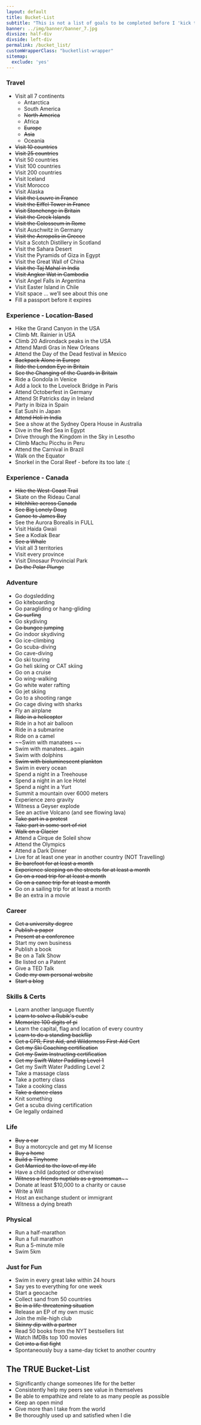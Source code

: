 ```yaml
---
layout: default
title: Bucket-List
subtitle: "This is not a list of goals to be completed before I 'kick the bucket', so much as a collection of things I think would be fun to do or learn in my lifetime. It's a subtle but significant difference - my true bucket list can be found at the bottom"
banner: ../img/banner/banner_7.jpg
divsize: half-div
divside: left-div
permalink: /bucket_list/
customWrapperClass: "bucketlist-wrapper"
sitemap:
  exclude: 'yes'
---
```


### Travel

*   Visit all 7 continents
    *   Antarctica
    *   South America
    *   ~~North America~~
    *   Africa
    *   ~~Europe~~
    *   ~~Asia~~
    *   Oceania
*   ~~Visit 10 countries~~
*   ~~Visit 25 countries~~
*   Visit 50 countries
*   Visit 100 countries
*   Visit 200 countries
*   Visit Iceland
*   Visit Morocco
*   Visit Alaska
*   ~~Visit the Louvre in France~~
*   ~~Visit the Eiffel Tower in France~~
*   ~~Visit Stonehenge in Britain~~
*   ~~Visit the Greek Islands~~
*   ~~Visit the Colosseum in Rome~~
*   Visit Auschwitz in Germany
*   ~~Visit the Acropolis in Greece~~
*   Visit a Scotch Distillery in Scotland
*   Visit the Sahara Desert
*   Visit the Pyramids of Giza in Egypt
*   Visit the Great Wall of China
*   ~~Visit the Taj Mahal in India~~
*   ~~Visit Angkor Wat in Cambodia~~
*   Visit Angel Falls in Argentina
*   Visit Easter Island in Chile
*   Visit space … we’ll see about this one
*   Fill a passport before it expires

### Experience - Location-Based

*   Hike the Grand Canyon in the USA
*   Climb Mt. Rainier in USA
*   Climb 20 Adirondack peaks in the USA
*   Attend Mardi Gras in New Orleans
*   Attend the Day of the Dead festival in Mexico
*   ~~Backpack Alone in Europe~~
*   ~~Ride the London Eye in Britain~~
*   ~~See the Changing of the Guards in Britain~~
*   Ride a Gondola in Venice
*   Add a lock to the Lovelock Bridge in Paris
*   Attend Octoberfest in Germany
*   Attend St Patricks day in Ireland
*   Party in Ibiza in Spain
*   Eat Sushi in Japan
*   ~~Attend Holi in India~~
*   See a show at the Sydney Opera House in Australia
*   Dive in the Red Sea in Egypt
*   Drive through the Kingdom in the Sky in Lesotho
*   Climb Machu Picchu in Peru
*   Attend the Carnival in Brazil
*   Walk on the Equator
*   Snorkel in the Coral Reef - before its too late :(

### Experience - Canada

*   ~~Hike the West-Coast Trail~~
*   Skate on the Rideau Canal
*   ~~Hitchhike across Canada~~
*   ~~See Big Lonely Doug~~
*   ~~Canoe to James Bay~~
*   See the Aurora Borealis in FULL
*   Visit Haida Gwaii
*   See a Kodiak Bear
*   ~~See a Whale~~
*   Visit all 3 territories
*   Visit every province
*   Visit Dinosaur Provincial Park
*   ~~Do the Polar Plunge~~

### Adventure

*   Go dogsledding
*   Go kiteboarding
*   Go paragliding or hang-gliding
*   ~~Go surfing~~
*   Go skydiving
*   ~~Go bungee jumping~~
*   Go indoor skydiving
*   Go ice-climbing
*   Go scuba-diving
*   Go cave-diving
*   Go ski touring
*   Go heli skiing or CAT skiing
*   Go on a cruise
*   Go wing-walking
*   Go white water rafting
*   Go jet skiing
*   Go to a shooting range
*   Go cage diving with sharks
*   Fly an airplane
*   ~~Ride in a helicopter~~
*   Ride in a hot air balloon
*   Ride in a submarine
*   Ride on a camel
*   ~~Swim with manatees ~~
*   Swim with manatees…again
*   Swim with dolphins
*   ~~Swim with bioluminescent plankton~~
*   Swim in every ocean
*   Spend a night in a Treehouse
*   Spend a night in an Ice Hotel
*   Spend a night in a Yurt
*   Summit a mountain over 6000 meters
*   Experience zero gravity
*   Witness a Geyser explode
*   See an active Volcano (and see flowing lava)
*   ~~Take part in a protest~~
*   ~~Take part in some sort of riot~~
*   ~~Walk on a Glacier~~
*   Attend a Cirque de Soleil show
*   Attend the Olympics
*   Attend a Dark Dinner
*   Live for at least one year in another country (NOT Travelling)
*   ~~Be barefoot for at least a month~~
*   ~~Experience sleeping on the streets for at least a month~~
*   ~~Go on a road trip for at least a month~~
*   ~~Go on a canoe trip for at least a month~~
*   Go on a sailing trip for at least a month
*   Be an extra in a movie

### Career

*   ~~Get a university degree~~
*   ~~Publish a paper~~
*   ~~Present at a conference~~
*   Start my own business
*   Publish a book
*   Be on a Talk Show
*   Be listed on a Patent
*   Give a TED Talk
*   ~~Code my own personal website~~
*   ~~Start a blog~~

### Skills & Certs

*   Learn another language fluently
*   ~~Learn to solve a Rubik's cube~~
*   ~~Memorize 100 digits of pi~~
*   Learn the capital, flag and location of every country
*   ~~Learn to do a standing backflip~~
*   ~~Get a CPR, First Aid, and Wilderness First-Aid Cert~~
*   ~~Get my Ski Coaching certification~~
*   ~~Get my Swim Instructing certification~~
*   ~~Get my Swift Water Paddling Level 1~~
*   Get my Swift Water Paddling Level 2
*   Take a massage class
*   Take a pottery class
*   Take a cooking class
*   ~~Take a dance class~~
*   Knit something
*   Get a scuba diving certification
*   Ge legally ordained

### Life

*   ~~Buy a car~~
*   Buy a motorcycle and get my M license
*   ~~Buy a home~~
*   ~~Build a Tinyhome~~
*   ~~Get Married to the love of my life~~
*   Have a child (adopted or otherwise)
*   ~~Witness a friends nuptials as a groomsman<span>~~~~
*   Donate at least $10,000 to a charity or cause
*   Write a Will
*   Host an exchange student or immigrant
*   Witness a dying breath

### Physical

*   Run a half-marathon
*   Run a full marathon
*   Run a 5-minute mile
*   Swim 5km

### Just for Fun

*   Swim in every great lake within 24 hours
*   Say yes to everything for one week
*   Start a geocache
*   Collect sand from 50 countries
*   ~~Be in a life-threatening situation~~
*   Release an EP of my own music
*   Join the mile-high club
*   ~~Skinny dip with a partner~~
*   Read 50 books from the NYT bestsellers list
*   Watch IMDBs top 100 movies
*   ~~Get into a fist fight~~
*   Spontaneously buy a same-day ticket to another country

## The TRUE Bucket-List

*   Significantly change someones life for the better
*   Consistently help my peers see value in themselves
*   Be able to empathize and relate to as many people as possible
*   Keep an open mind
*   Give more than I take from the world
*   Be thoroughly used up and satisfied when I die
